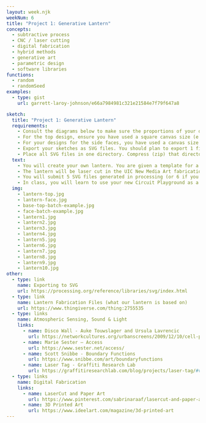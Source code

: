 ```yaml
---
layout: week.njk
weekNum: 6
title: "Project 1: Generative Lantern"
concepts:
  - subtractive process
  - CNC / laser cutting
  - digital fabrication
  - hybrid methods
  - generative art
  - parametric design
  - software libraries
functions:
  - random
  - randomSeed
examples:
  - type: gist
    url: garrett-laroy-johnson/e66a7984981c321e21584e7f79f647a8

sketch:
  title: "Project 1: Generative Lantern"
  requirements:
    - Consult the diagrams below to make sure the proportions of your designs will fit the way you want onto the faces and top of the lanterns. Ultimately your designs will export to a scalable vector graphics file (.svg) that will allow us to resize it without pixelation, however an incorrect ratio will result in stretching or compression of your graphics.
    - For the top design, ensure you have used a square canvas size (e.g. 400x400, 800x,800) and all of the elements fit within a circle with a diameter spanning the width and height of the canvas
    - For your designs for the side faces, you have used a canvas size that corresponds to the height and width ratio of the side face. The total area of the side face is 6 1/4" x 3 1/8", so a suitable resolution will reflect this 2:1 ratio (e.g. 800 x 400, 1562 x 781, etc.)
    - Export your sketches as SVG files. You should plan to export 1 file per unique face of the lantern. Use the example code below as a template.
    - Place all SVG files in one directory. Compress (zip) that directory and submit that to Blackboard.
  text:
    - You will create your own lantern. You are given a template for a lantern with five vertical faces, a base, and a top. You are to modify the five vertical faces with compositions created in Processing. You may also create a design for the top.
    - The lantern will be laser cut in the UIC New Media Art fabrication lab next to our classroom. You'll assemble it yourself and apply adhesive as needed.
    - You will submit 5 SVG files generated in processing (or 6 if you are creating a designed top). These files will be imported into a larger "batch" file. That batch file will be sent to the laser cutter to create your panels and several others.
    - In class, you will learn to use your new Circuit Playground as a light source for your lantern.
  img:
    - lantern-top.jpg
    - lantern-face.jpg
    - base-top-batch-example.jpg
    - face-batch-example.jpg
    - lantern1.jpg
    - lantern2.jpg
    - lantern3.jpg
    - lantern4.jpg
    - lantern5.jpg
    - lantern6.jpg
    - lantern7.jpg
    - lantern8.jpg
    - lantern9.jpg
    - lantern10.jpg
other:
  - type: link
    name: Exporting to SVG
    url: https://processing.org/reference/libraries/svg/index.html
  - type: link
    name: Lantern Fabrication Files (what our lantern is based on)
    url: https://www.thingiverse.com/thing:2755535
  - type: links
    name: Atmospheric Sensing, Sound & Light
    links:
      - name: Disco Wall - Auke Touwslager and Ursula Lavrencic
        url: https://networkcultures.org/urbanscreens/2009/12/10/cell-phone-disco-urban-screens/
      - name: Marie Sester – Access
        url: https://www.sester.net/access/
      - name: Scott Snibbe - Boundary Functions
        url: https://www.snibbe.com/art/boundaryfunctions
      - name: Laser Tag - Graffiti Research Lab
        url: https://graffitiresearchlab.com/blog/projects/laser-tag/#video
  - type: links
    name: Digital Fabrication
    links:
      - name: LaserCut and Paper Art
        url: https://www.pinterest.com/sabrinaraaf/lasercut-and-paper-art/
      - name: 3D Printed Art
        url: https://www.ideelart.com/magazine/3d-printed-art
---
```

